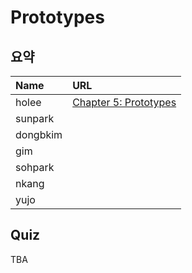 # Prototypes

## 요약
| Name | URL |
|:---|:---|
| holee | [Chapter 5: Prototypes](https://github.com/hochan222/Everything-in-JavaScript/wiki/Chapter-5:-Prototypes) |
| sunpark |  |
| dongbkim |  |
| gim |  |
| sohpark |  |
| nkang |  |
| yujo |  |

## Quiz

TBA
